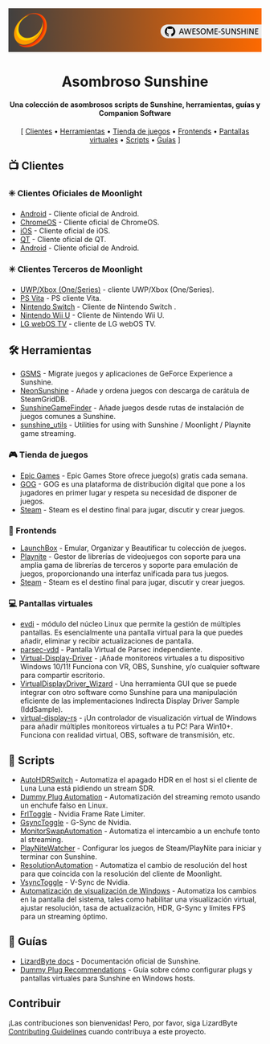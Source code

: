 <!--lint disable awesome-heading awesome-toc double-link-->

<div align="center">
  <img src="/assets/banner.png" />
  <h1 align="center">Asombroso Sunshine</h1>
  <h4 align="center">Una colección de asombrosos scripts de Sunshine, herramientas, guías y Companion Software</h4>
</div>

<div align="center">
[
  <a href="#-clientes">Clientes</a> •
  <a href="#%EF%B8%8F-herramientas">Herramientas</a> •
  <a href="#-tienda-de-juegos">Tienda de juegos</a> •
  <a href="#-frontends">Frontends</a> •
  <a href="#-pantallas-virtuales">Pantallas virtuales</a> •
  <a href="#-scripts">Scripts</a> •
  <a href="#-guías">Guías</a>
]
</div>

## 📺 Clientes

### ✳️ Clientes Oficiales de Moonlight

- [Android](https://github.com/moonlight-stream/moonlight-android) - Cliente oficial de Android.
- [ChromeOS](https://github.com/moonlight-stream/moonlight-chrome) - Cliente oficial de ChromeOS.
- [iOS](https://github.com/moonlight-stream/moonlight-ios) - Cliente oficial de iOS.
- [QT](https://github.com/moonlight-stream/moonlight-qt) - Cliente oficial de QT.
- [Android](https://github.com/moonlight-stream/moonlight-embedded) - Cliente oficial de Android.

### ✴️ Clientes Terceros de Moonlight

- [UWP/Xbox (One/Series)](https://github.com/TheElixZammuto/moonlight-xbox) - cliente UWP/Xbox (One/Series).
- [PS Vita](https://github.com/xyzz/vita-moonlight) - PS cliente Vita.
- [Nintendo Switch](https://github.com/XITRIX/Moonlight-Switch) - Cliente de Nintendo Switch .
- [Nintendo Wii U](https://github.com/GaryOderNichts/moonlight-wiiu) - Cliente de Nintendo Wii U.
- [LG webOS TV](https://github.com/mariotaku/moonlight-tv) - cliente de LG webOS TV.

## 🛠️ Herramientas

- [GSMS](https://github.com/LizardByte/GSMS) - Migrate juegos y aplicaciones de GeForce Experience a Sunshine.
- [NeonSunshine](https://github.com/NeonLightning/NeonSunshine) - Añade y ordena juegos con descarga de carátula de SteamGridDB.
- [SunshineGameFinder](https://github.com/JMTK/SunshineGameFinder) - Añade juegos desde rutas de instalación de juegos comunes a Sunshine.
- [sunshine_utils](https://github.com/designner-living/sunshine_utils) - Utilities for using with Sunshine / Moonlight / Playnite game streaming.

### 🎮 Tienda de juegos

- [Epic Games](https://www.epicgames.com) - Epic Games Store ofrece juego(s) gratis cada semana.
- [GOG](https://www.gog.com) - GOG es una plataforma de distribución digital que pone a los jugadores en primer lugar y respeta su necesidad de disponer de juegos.
- [Steam](https://store.steampowered.com) - Steam es el destino final para jugar, discutir y crear juegos.

### 💠 Frontends

- [LaunchBox](https://www.launchbox-app.com/) - Emular, Organizar y Beautificar tu colección de juegos.
- [Playnite](https://github.com/JosefNemec/Playnite) - Gestor de librerías de videojuegos con soporte para una amplia gama de librerías de terceros y soporte para emulación de juegos, proporcionando una interfaz unificada para tus juegos.
- [Steam](https://store.steampowered.com) - Steam es el destino final para jugar, discutir y crear juegos.

### 💻 Pantallas virtuales

- [evdi](https://github.com/DisplayLink/evdi) - módulo del núcleo Linux que permite la gestión de múltiples pantallas. Es esencialmente una pantalla virtual para la que puedes añadir, eliminar y recibir actualizaciones de pantalla.
- [parsec-vdd](https://github.com/nomi-san/parsec-vdd) - Pantalla Virtual de Parsec independiente.
- [Virtual-Display-Driver](https://github.com/itsmikethetech/Virtual-Display-Driver) - ¡Añade monitoreos virtuales a tu dispositivo Windows 10/11! Funciona con VR, OBS, Sunshine, y/o cualquier software para compartir escritorio.
- [VirtualDisplayDriver_Wizard](https://github.com/sofmeright/VirtualDisplayDriver_Wizard) - Una herramienta GUI que se puede integrar con otro software como Sunshine para una manipulación eficiente de las implementaciones Indirecta Display Driver Sample (IddSample).
- [virtual-display-rs](https://github.com/MolotovCherry/virtual-display-rs) - ¡Un controlador de visualización virtual de Windows para añadir múltiples monitoreos virtuales a tu PC! Para Win10+. Funciona con realidad virtual, OBS, software de transmisión, etc.

## 📜 Scripts

- [AutoHDRSwitch](https://github.com/Nonary/AutoHDRSwitch) - Automatiza el apagado HDR en el host si el cliente de Luna Luna está pidiendo un stream SDR.
- [Dummy Plug Automation](https://github.com/XenHat/dummy-plug-automation) - Automatización del streaming remoto usando un enchufe falso en Linux.
- [FrlToggle](https://github.com/FrogTheFrog/frl-toggle) - Nvidia Frame Rate Limiter.
- [GsyncToggle](https://github.com/FrogTheFrog/gsync-toggle) - G-Sync de Nvidia.
- [MonitorSwapAutomation](https://github.com/Nonary/MonitorSwapAutomation) - Automatiza el intercambio a un enchufe tonto al streaming.
- [PlayNiteWatcher](https://github.com/Nonary/PlayNiteWatcher) - Configurar los juegos de Steam/PlayNite para iniciar y terminar con Sunshine.
- [ResolutionAutomation](https://github.com/Nonary/ResolutionAutomation) - Automatiza el cambio de resolución del host para que coincida con la resolución del cliente de Moonlight.
- [VsyncToggle](https://github.com/xanderfrangos/vsync-toggle) - V-Sync de Nvidia.
- [Automatización de visualización de Windows](https://github.com/fehbari/sunshine-scripts) - Automatiza los cambios en la pantalla del sistema, tales como habilitar una visualización virtual, ajustar resolución, tasa de actualización, HDR, G-Sync y límites FPS para un streaming óptimo.

## 📓 Guías

- [LizardByte docs](https://docs.lizardbyte.dev/projects/sunshine) - Documentación oficial de Sunshine.
- [Dummy Plug Recommendations](https://github.com/Nonary/documentation/wiki/DummyPlugs) - Guía sobre cómo configurar plugs y pantallas virtuales para Sunshine en Windows hosts.

## Contribuir

¡Las contribuciones son bienvenidas! Pero, por favor, siga LizardByte
[Contributing Guidelines](https://docs.lizardbyte.dev/en/latest/developers/contributing.html)
cuando contribuya a este proyecto.
